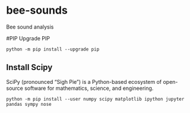 # bee-sounds
Bee sound analysis

#PIP
Upgrade PIP

    python -m pip install --upgrade pip
    
## Install Scipy
SciPy (pronounced “Sigh Pie”) is a Python-based ecosystem of open-source software for mathematics, science, and engineering.

    python -m pip install --user numpy scipy matplotlib ipython jupyter pandas sympy nose
